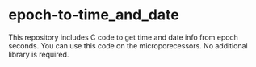 # epoch-to-time_and_date
This repository includes C code to get time and date info from epoch seconds.
You  can use this code on the microporecessors.
No additional library is required.
